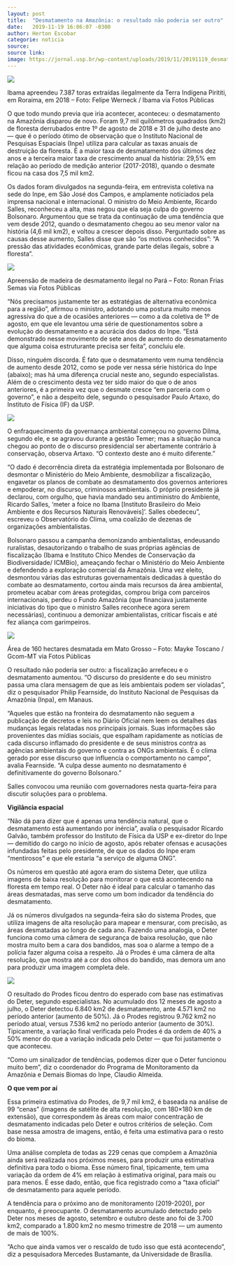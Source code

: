 ```yaml
---
layout: post
title:  "Desmatamento na Amazônia: o resultado não poderia ser outro"
date:   2019-11-19 16:06:07 -0300
author: Herton Escobar
categorie: noticia
source:
source link:
image: https://jornal.usp.br/wp-content/uploads/2019/11/20191119_desmatamento_ibama2-1280px.jpg
---
```


![](https://jornal.usp.br/wp-content/uploads/2019/11/20191119_desmatamento_ibama2-1280px.jpg)

Ibama apreendeu 7.387 toras extraídas ilegalmente da Terra Indígena Pirititi, em Roraima, em 2018 – Foto: Felipe Werneck / Ibama via Fotos Públicas

O que todo mundo previa que iria acontecer, aconteceu: o desmatamento na Amazônia disparou de novo. Foram 9,7 mil quilômetros quadrados (km2) de floresta derrubados entre 1º de agosto de 2018 e 31 de julho deste ano — que é o período ótimo de observação que o Instituto Nacional de Pesquisas Espaciais (Inpe) utiliza para calcular as taxas anuais de destruição da floresta. É a maior taxa de desmatamento dos últimos dez anos e a terceira maior taxa de crescimento anual da história: 29,5% em relação ao período de medição anterior (2017-2018), quando o desmate ficou na casa dos 7,5 mil km2.

Os dados foram divulgados na segunda-feira, em entrevista coletiva na sede do Inpe, em São José dos Campos, e amplamente noticiados pela imprensa nacional e internacional. O ministro do Meio Ambiente, Ricardo Salles, reconheceu a alta, mas negou que ela seja culpa do governo Bolsonaro. Argumentou que se trata da continuação de uma tendência que vem desde 2012, quando o desmatamento chegou ao seu menor valor na história (4,6 mil km2), e voltou a crescer depois disso. Perguntado sobre as causas desse aumento, Salles disse que são “os motivos conhecidos”: “A pressão das atividades econômicas, grande parte delas ilegais, sobre a floresta”.

![](https://jornal.usp.br/wp-content/uploads/2019/11/20191119_desmatamento-brasil-1280px.jpg)

Apreensão de madeira de desmatamento ilegal no Pará – Foto: Ronan Frias Semas via Fotos Públicas

“Nós precisamos justamente ter as estratégias de alternativa econômica para a região”, afirmou o ministro, adotando uma postura muito menos agressiva do que a de ocasiões anteriores — como a da coletiva de 1º de agosto, em que ele levantou uma série de questionamentos sobre a evolução do desmatamento e a acurácia dos dados do Inpe. “Está demonstrado nesse movimento de sete anos de aumento do desmatamento que alguma coisa estruturante precisa ser feita”, concluiu ele.

Disso, ninguém discorda. É fato que o desmatamento vem numa tendência de aumento desde 2012, como se pode ver nessa série histórica do Inpe (abaixo); mas há uma diferença crucial neste ano, segundo especialistas. Além de o crescimento desta vez ter sido maior do que o de anos anteriores, é a primeira vez que o desmate cresce “em parceria com o governo”, e não a despeito dele, segundo o pesquisador Paulo Artaxo, do Instituto de Física (IF) da USP.

![](https://jornal.usp.br/wp-content/uploads/2019/11/taxa-desmatamento_tabela.jpg)

O enfraquecimento da governança ambiental começou no governo Dilma, segundo ele, e se agravou durante a gestão Temer; mas a situação nunca chegou ao ponto de o discurso presidencial ser abertamente contrário à conservação, observa Artaxo. “O contexto deste ano é muito diferente.”

“O dado é decorrência direta da estratégia implementada por Bolsonaro de desmontar o Ministério do Meio Ambiente, desmobilizar a fiscalização, engavetar os planos de combate ao desmatamento dos governos anteriores e empoderar, no discurso, criminosos ambientais. O próprio presidente já declarou, com orgulho, que havia mandado seu antiministro do Ambiente, Ricardo Salles, ‘meter a foice no Ibama [Instituto Brasileiro do Meio Ambiente e dos Recursos Naturais Renováveis]’. Salles obedeceu”, escreveu o Observatório do Clima, uma coalizão de dezenas de organizações ambientalistas.

Bolsonaro passou a campanha demonizando ambientalistas, endeusando ruralistas, desautorizando o trabalho de suas próprias agências de fiscalização (Ibama e Instituto Chico Mendes de Conservação da Biodiversidade/ ICMBio), ameaçando fechar o Ministério do Meio Ambiente e defendendo a exploração comercial da Amazônia. Uma vez eleito, desmontou várias das estruturas governamentais dedicadas à questão do combate ao desmatamento, cortou ainda mais recursos da área ambiental, prometeu acabar com áreas protegidas, comprou briga com parceiros internacionais, perdeu o Fundo Amazônia (que financiava justamente iniciativas do tipo que o ministro Salles reconhece agora serem necessárias), continuou a demonizar ambientalistas, criticar fiscais e até fez aliança com garimpeiros.

![](https://jornal.usp.br/wp-content/uploads/2019/11/20191119_desmatamento_amazonia4.jpg)

Área de 160 hectares desmatada em Mato Grosso – Foto: Mayke Toscano / Gcom-MT via Fotos Públicas

O resultado não poderia ser outro: a fiscalização arrefeceu e o desmatamento aumentou. “O discurso do presidente e do seu ministro passa uma clara mensagem de que as leis ambientais podem ser violadas”, diz o pesquisador Philip Fearnside, do Instituto Nacional de Pesquisas da Amazônia (Inpa), em Manaus.

“Aqueles que estão na fronteira do desmatamento não seguem a publicação de decretos e leis no Diário Oficial nem leem os detalhes das mudanças legais relatadas nos principais jornais. Suas informações são provenientes das mídias sociais, que espalham rapidamente as notícias de cada discurso inflamado do presidente e de seus ministros contra as agências ambientais do governo e contra as ONGs ambientais. É o clima gerado por esse discurso que influencia o comportamento no campo”, avalia Fearnside. “A culpa desse aumento no desmatamento é definitivamente do governo Bolsonaro.”

Salles convocou uma reunião com governadores nesta quarta-feira para discutir soluções para o problema.

**Vigilância espacial**

“Não dá para dizer que é apenas uma tendência natural, que o desmatamento está aumentando por inércia”, avalia o pesquisador Ricardo Galvão, também professor do Instituto de Física da USP e ex-diretor do Inpe — demitido do cargo no início de agosto, após rebater ofensas e acusações infundadas feitas pelo presidente, de que os dados do Inpe eram “mentirosos” e que ele estaria “a serviço de alguma ONG”.

Os números em questão até agora eram do sistema Deter, que utiliza imagens de baixa resolução para monitorar o que está acontecendo na floresta em tempo real. O Deter não é ideal para calcular o tamanho das áreas desmatadas, mas serve como um bom indicador da tendência do desmatamento.

Já os números divulgados na segunda-feira são do sistema Prodes, que utiliza imagens de alta resolução para mapear e mensurar, com precisão, as áreas desmatadas ao longo de cada ano. Fazendo uma analogia, o Deter funciona como uma câmera de segurança de baixa resolução, que não mostra muito bem a cara dos bandidos, mas soa o alarme a tempo de a polícia fazer alguma coisa a respeito. Já o Prodes é uma câmera de alta resolução, que mostra até a cor dos olhos do bandido, mas demora um ano para produzir uma imagem completa dele.

![](https://jornal.usp.br/wp-content/uploads/2019/11/taxa-desmatamento_mapa_bioma.jpg)

O resultado do Prodes ficou dentro do esperado com base nas estimativas do Deter, segundo especialistas. No acumulado dos 12 meses de agosto a julho, o Deter detectou 6.840 km2 de desmatamento, ante 4.571 km2 no período anterior (aumento de 50%). Já o Prodes registrou 9.762 km2 no período atual, versus 7.536 km2 no período anterior (aumento de 30%). Tipicamente, a variação final verificada pelo Prodes é da ordem de 40% a 50% menor do que a variação indicada pelo Deter — que foi justamente o que aconteceu.

“Como um sinalizador de tendências, podemos dizer que o Deter funcionou muito bem”, diz o coordenador do Programa de Monitoramento da Amazônia e Demais Biomas do Inpe, Claudio Almeida. 

**O que vem por aí**

Essa primeira estimativa do Prodes, de 9,7 mil km2, é baseada na análise de 99 “cenas” (imagens de satélite de alta resolução, com 180×180 km de extensão), que correspondem às áreas com maior concentração de desmatamento indicadas pelo Deter e outros critérios de seleção. Com base nessa amostra de imagens, então, é feita uma estimativa para o resto do bioma.

Uma análise completa de todas as 229 cenas que compõem a Amazônia ainda será realizada nos próximos meses, para produzir uma estimativa definitiva para todo o bioma. Esse número final, tipicamente, tem uma variação da ordem de 4% em relação à estimativa original, para mais ou para menos. É esse dado, então, que fica registrado como a “taxa oficial” de desmatamento para aquele período.

A tendência para o próximo ano de monitoramento (2019-2020), por enquanto, é preocupante. O desmatamento acumulado detectado pelo Deter nos meses de agosto, setembro e outubro deste ano foi de 3.700 km2, comparado a 1.800 km2 no mesmo trimestre de 2018 — um aumento de mais de 100%. 

“Acho que ainda vamos ver o rescaldo de tudo isso que está acontecendo”, diz a pesquisadora Mercedes Bustamante, da Universidade de Brasília.
